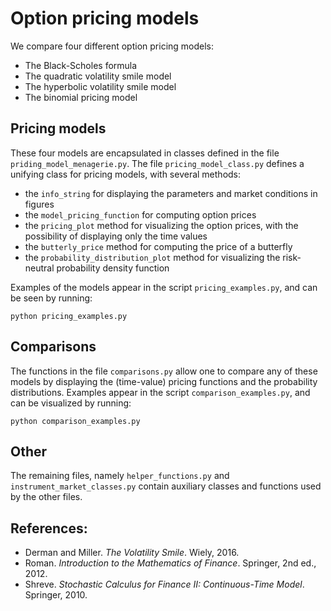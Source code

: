 # Option pricing models

We compare four different option pricing models:

* The Black-Scholes formula
* The quadratic volatility smile model
* The hyperbolic volatility smile model
* The binomial pricing model

## Pricing models

These four models are encapsulated in classes defined in the file `priding_model_menagerie.py`. The file `pricing_model_class.py` defines a unifying class for pricing models, with several methods:

* the `info_string` for displaying the parameters and market conditions in figures
* the `model_pricing_function` for computing option prices
* the `pricing_plot` method for visualizing the option prices, with the possibility of displaying only the time values
* the `butterly_price` method for computing the price of a butterfly
* the `probability_distribution_plot` method for visualizing the risk-neutral probability density function

Examples of the models appear in the script `pricing_examples.py`, and can be seen by running:

    python pricing_examples.py

## Comparisons 

The functions in the file `comparisons.py` allow one to compare any of these models by displaying the (time-value) pricing functions and the probability distributions. Examples appear in the script `comparison_examples.py`, and can be visualized by running:

    python comparison_examples.py

## Other

The remaining files, namely `helper_functions.py` and `instrument_market_classes.py` contain auxiliary classes and functions used by the other files. 

## References:

* Derman and Miller. *The Volatility Smile*. Wiely, 2016.
* Roman. *Introduction to the Mathematics of Finance*. Springer, 2nd ed., 2012.
* Shreve. *Stochastic Calculus for Finance II: Continuous-Time Model*. Springer, 2010.
